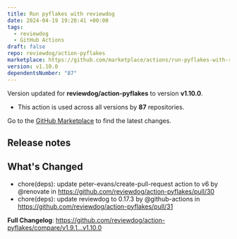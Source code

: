 ```yaml
---
title: Run pyflakes with reviewdog
date: 2024-04-19 19:20:41 +00:00
tags:
  - reviewdog
  - GitHub Actions
draft: false
repo: reviewdog/action-pyflakes
marketplace: https://github.com/marketplace/actions/run-pyflakes-with-reviewdog
version: v1.10.0
dependentsNumber: "87"
---
```



Version updated for **reviewdog/action-pyflakes** to version **v1.10.0**.
- This action is used across all versions by **87** repositories.

Go to the [GitHub Marketplace](https://github.com/marketplace/actions/run-pyflakes-with-reviewdog) to find the latest changes.

## Release notes

## What's Changed
* chore(deps): update peter-evans/create-pull-request action to v6 by @renovate in https://github.com/reviewdog/action-pyflakes/pull/30
* chore(deps): update reviewdog to 0.17.3 by @github-actions in https://github.com/reviewdog/action-pyflakes/pull/31


**Full Changelog**: https://github.com/reviewdog/action-pyflakes/compare/v1.9.1...v1.10.0
